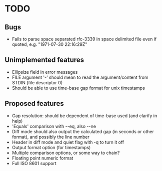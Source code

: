 
TODO
====

## Bugs ##
* Fails to parse space separated rfc-3339 in space delimited file even if quoted, e.g. "1971-07-30 22:16:29Z"

## Unimplemented features ##
* Ellipsize field in error messages
* FILE argument '-' should mean to read the argument/content from STDIN (file descriptor 0)
* Should be able to use time-base gap format for unix timestamps

## Proposed features ##
* Gap resolution: should be dependent of time-base used (and clarify in help)
* 'Equals' comparison with --eq, also --ne
* Diff mode should also output the calculated gap (in seconds or other format), and possibly the line number
* Header in diff mode and quiet flag with -q to turn it off
* Output format option (for timestamps)
* Multiple comparison options, or some way to chain?
* Floating point numeric format
* Full ISO 8601 support
